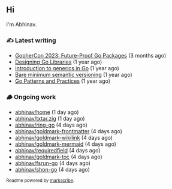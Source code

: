 ## Hi

I'm Abhinav.

### ✍️ Latest writing


- [GopherCon 2023: Future-Proof Go Packages](https://abhinavg.net/2023/09/27/future-proof-packages/) (3 months ago)
- [Designing Go Libraries](https://abhinavg.net/2022/12/06/designing-go-libraries/) (1 year ago)
- [Introduction to generics in Go](https://abhinavg.net/2022/11/23/generics-intro/) (1 year ago)
- [Bare minimum semantic versioning](https://abhinavg.net/2022/11/07/semver/) (1 year ago)
- [Go Patterns and Practices](https://abhinavg.net/2022/09/19/go-patterns-and-practices-talk/) (1 year ago)

### 🪵 Ongoing work


- [abhinav/home](https://github.com/abhinav/home) (1 day ago)
- [abhinav/txtar.zig](https://github.com/abhinav/txtar.zig) (1 day ago)
- [abhinav/ring-go](https://github.com/abhinav/ring-go) (4 days ago)
- [abhinav/goldmark-frontmatter](https://github.com/abhinav/goldmark-frontmatter) (4 days ago)
- [abhinav/goldmark-wikilink](https://github.com/abhinav/goldmark-wikilink) (4 days ago)
- [abhinav/goldmark-mermaid](https://github.com/abhinav/goldmark-mermaid) (4 days ago)
- [abhinav/requiredfield](https://github.com/abhinav/requiredfield) (4 days ago)
- [abhinav/goldmark-toc](https://github.com/abhinav/goldmark-toc) (4 days ago)
- [abhinav/fsrun-go](https://github.com/abhinav/fsrun-go) (4 days ago)
- [abhinav/shon-go](https://github.com/abhinav/shon-go) (4 days ago)

<sub>Readme powered by [markscribe](https://github.com/muesli/markscribe).</sub>
